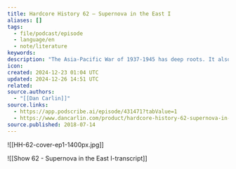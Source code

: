 ```yaml
---
title: Hardcore History 62 – Supernova in the East I
aliases: []
tags:
  - file/podcast/episode
  - language/en
  - note/literature
keywords: 
description: "The Asia-Pacific War of 1937-1945 has deep roots. It also involves a Japanese society that's been called one of the most distinctive on Earth. If there were a Japanese version of Captain America, this would be his origin story., DescriptionThe Asia-Pacific War of 1937-1945 has deep roots. It also involves a Japanese society that's been called one of the most distinctive on Earth. If there were a Japanese version of Captain America, this would be his origin story."
icon: 
created: 2024-12-23 01:04 UTC
updated: 2024-12-26 14:51 UTC
related: 
source.authors:
  - "[[Dan Carlin]]"
source.links:
  - https://app.podscribe.ai/episode/431471?tabValue=1
  - https://www.dancarlin.com/product/hardcore-history-62-supernova-in-the-east-i/
source.published: 2018-07-14
---
```


![[HH-62-cover-ep1-1400px.jpg]]

![[Show 62 - Supernova in the East I-transcript]]
